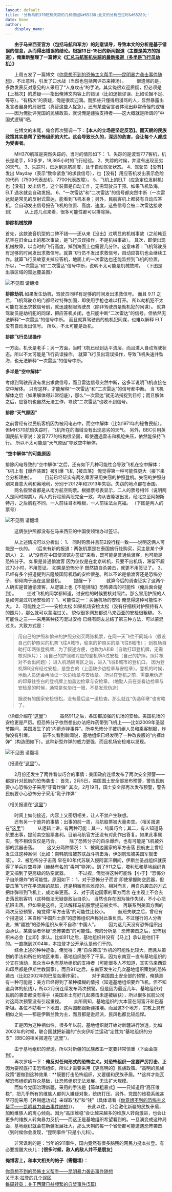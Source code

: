 ```yaml
---
layout: default
title: '分析马航370班机失踪的几种原因&#65288;此文的分析已过时&#65289;'
date: None
author:
    display_name: 
---
```


　　**由于马来西亚官方（包括马航和军方）的刻意误导，导致本文的分析是基于错误的信息，从而得出错误的结论。根据13日-15日的新闻报道（主要是美方的报道），俺重新整理了一篇博文《[汇总马航客机失踪的最新报道（多半是飞行员劫机）](http://program-think.blogspot.com/2014/03/malaysia-airlines-flight-370-2.html)》**  
  
　　上周五发了一篇博文《[你意想不到的恐怖主义帮手——昆明暴力袭击事件随想](http://program-think.blogspot.com/2014/03/who-help-terrorism.html)》，不出意料，引发了口水战（当然也包括网评员来捧场）。 　　很遗憾的是，多数发表反对意见的人采用了“人身攻击”的手法。其实俺很欢迎质疑，但必须是【上档次】的质疑——指出俺博文内容上的错误（比如逻辑谬误、比如论据不足、等等）。“有档次”的质疑，俺是很欢迎滴。而那些只懂得用漫骂的人，显然暴露出发言者自身的局限性（真替这些人捉急）。还有某些留言者体现出非常奇怪的逻辑——因为俺批评党国的民族政策，就说俺是疆独支持者——这大概就是所谓的“中国式逻辑”吧。

　　在博文的末尾，俺会再次强调一下：**【本人的立场是坚定反恐】。而天朝的民族政策其实是帮了恐怖组织的大忙。这会导致长久的，深远的危害，会让每个人都成为受害者。**

　　MH370航班是突然失踪的，当时的情形如下： 1、失踪的是波音777客机，机长是老手，50多岁，18,365小时的飞行经验。 2、失踪的时候，并没有出现恶劣的天气。 3、失踪时，已达到巡航高度，处于自动驾驶状态。 4、驾驶员【没有】发出 Mayday（表示“致命紧急”的求救信号），也【没有】用应答机发出表示危险的代码（7500代表劫机、7700代表故障）。 5、飞机上的ELT（应急定位发射机）也【没有】发出信号。这个装置是自动工作，无需驾驶员干预。如果飞机坠海，ELT 遇水就会自动发报。 6、“一次雷达”和“二次雷达”的信号都突然中断（一次雷达就是常见的反射式雷达，能看到飞机本身；另外，民航客机上都装有自动应答机，会自动发出信号报告飞机的位置、高度、速度，这些信号会被二次雷达接收到） 　　从上述几点来看，很多可能性都可以排除掉。

**排除机械故障**

首先，这款波音机型的口碑不错——还从来【没出】过明显的机械事故（之前韩亚航空在旧金山出的那次事故，是飞行员误操作，不是机械事故）。 其次，即使出现机械故障，以当时的飞行高度，掉到海面上也需要几分钟。这意味着：飞机驾驶员有足够的时间发出求救信号。就算飞行员不发出求救信号，自动应答机也会继续工作。就算飞行员故意关掉应答机，地面上的一次雷达也还能监控到飞机的位置。 所以，“一次雷达”和“二次雷达”信号中断，说明不太可能是机械故障。 （下图是出事区域的雷达覆盖图）

![不见图 请翻墙](//lh3.googleusercontent.com/LCNuscNMOdF1SiWFwyZsCI7qvHbNBl9s_FPr1M66yAd7huanddcfCEMUUXlyOqy77ta50kNLD3XpKhqS4cxoi4nS-0TMl3q9iet5um4_gzbyPjfR_NMaxyZm5MB8vmmH)

  
**排除劫机** 如果发生劫机，驾驶员同样有足够的时间发出求救信号。 而且 9.11 之后，飞机驾驶仓的门都经过特殊加固，即使用手枪也难以打开。 所以劫机犯不太可能在发出求救信号前，就迅速制服驾驶员（除非驾驶员是劫机犯的同谋）。 就算驾驶员是劫机犯的同谋，把应答机关闭，也只能中断“二次雷达”的信号。但依然无法解释“一次雷达”的信号中断。 而且就算驾驶员的劫机犯同谋，也难以解释 ELT 没有自动发出信号。 所以，不太可能是劫机。

**排除飞行员误操作**

一方面，机长是老手；另一方面，当时飞机已经到达平流层，而且进入自动驾驶状态。所以不太可能是飞行员误操作。 就算飞行员出现误操作，导致飞机失速并坠海，也无法解释“一次雷达”的信号中断。

**多半是“空中解体”**

考虑到驾驶员没有发出求救信号，而且雷达信号突然中断，这多半说明飞机直接在空中解体。 只有这样，才能解释“一次雷达”和“二次雷达”的信号都中断。 当飞机解体之后（如果解体得非常彻底），那么“一次雷达”就无法捕捉到目标；而且解体之后，应答机也自然无法工作，导致“二次雷达”也收不到信号。

**排除“天气原因”**

之前曾经有过民航客机因为被闪电击中，而空中解体（比如1971年的秘鲁民航）。但MH370航班失踪时，飞机所在的海域没有出现恶劣的天气。 另外，BBC引用英国民航专家说：波音777的结构很坚固，即使遭遇雷击和机舱失压，依然能保持飞行。 所以不太可能是“天气原因”导致空中解体。

**“空中解体”的可能原因**

排除闪电导致的“空中解体”之后，还有如下几种可能性会导致飞机在空中解体： 飞机上有【爆炸装置】被引爆 飞机【被击落】 俺觉得第一种可能性更大（接下来会分析理由）。 　　目前已经证实有两名乘客采用失窃的护照登机。失窃的护照分别来自意大利和奥地利，分别于2012年和2013年失窃。失窃的地点都在泰国。 　　两名假冒者都是从南方航空购票。根据票号表显示，二人的票号相邻（说明两人是同时购票）。两人的行程前两段完全一致，均从吉隆坡出发，经北京至阿姆斯特丹，之后航程不同，一人前往哥本哈根，一人前往法兰克福。 （下图是两人的票号）

![不见图 请翻墙](//lh6.googleusercontent.com/vCGCVtPpKh5Hx8dKe4KJZ873_TLo8NGRhjWGSrraTPpHNe9uN74xEZneNuoCZhvykapyo_dF8kePtX95_gSbOZ3DlDW1N5lryA469SdclLsdbzQIlL3upTzad-ijfxW6)

　　这俩张护照都没有在马来西亚的中国使领馆办过签证。

　　从上述情况可以分析出： 1、 同时购票并且前2段行程一致——说明这俩人可能是一伙的。 （后来有新的报道：两张机票是在泰国旅行社购买，买主是某个伊朗人） 2、 从“没有在中国使领馆办签证”来看，既可能是普通偷渡客，也可能是恐怖分子。 如果是普通偷渡客 因为仅仅是在北京转机，只要不出机场，滞留不超过72小时，不用签证。 如果是恐怖分子 既然搞自杀袭击，就更不用签证了。 3、 已经有多个报道提到吉隆坡国际机场的安检很差。所以不论是偷渡客还是恐怖分子，都倾向于选在这里登机。 　　提醒一下： 　　就算今后的调查证实了这两个人确实是普通偷渡客，从逻辑上也【不能排除】恐怖袭击的可能性（俺后面会提到）。 　　坐过飞机的同学都知道，过安检的时候要核对照片。那么冒用护照的人是如何混过机场安检的？ 1、可能性之一：买通机场的安检 俺觉得这种可能性不大。 2、可能性之二——安检太松 如果机场安检太松（没有仔细核对护照持有人的照片），那么就可以蒙混过关。 貌似很多网友都说马来西亚的安检很粗糙。 3、可能性之三——采用某种技巧混过安检 已经有网友总结了第三种方法，可以蒙混过关。大致方式是：

> 用自己的护照和偷来的护照分别买两张机票，在同一天飞往不同城市（假设自己的护照买的机票飞往A城市，偷来的护照买的票飞往B城市）； 到机场自助打印两张登机牌，为了叙述方便，也称为A和B（自助打印登机牌，无需核对照片）； 用自己的护照和对应的登机牌A过安检（自己的护照，照片核对不会出问题）； 进入机场隔离区之后，进入飞往B城市的登机口。 因为登机牌B没有经过安检，是空白的（上面缺少边检章与安检章）。登机的时候，地勤人员还会再验证一次边检章与安检章。 所以在登机之前，需要用伪造的印章往空白的登机牌上加盖边检章与安检章。（地勤人员在查看边检章与安检章的时候，通常是匆匆扫一眼，不易发现伪造）
> 
> 据说有的国家安检很松，没有最后这一道检查。那么就连“伪造印章”也省略了。

（详细介绍在“[这里](http://sky.news.sina.com.cn/2014-03-09/121149186.html)”） 　　虽然911之后，各国都加强的机场的安检。美国机场的安检更是严厉。但恐怖分子依然想出办法把炸药带到飞机上——比如2009年圣诞节期间，美国发生了的“内裤炸弹事件”。所幸恐怖分子被机组人员和乘客制服，炸弹没有引爆。 　　前不久看到新闻说，基地组织已经发明了一种改良版的“内裤炸弹”（构造图如下）。这种新型炸弹的威力更强，而且机场安检难以发现。

![不见图 请翻墙](//lh3.googleusercontent.com/kVPds1uZKRn7Rrm3WOe8b0kW1Y_5cdIQi6osF0oL7S37D7EHn3JotweCK_3TBFd-VV41iBanNvM3iHiWyDNWCuUHd_0Ma674J4nq4s36_7KQKDL0J1bm9TQXnuyyyRml)

（报道在“[这里](http://news.sohu.com/20130722/n382284369.shtml)”）。

　　2月份还发生了两件看似巧合的事情：美国政府连续发布了两次安全预警——都是针对民航的恐怖袭击： 首先，2月5日，美国国土安全部发布预警，警告民航要小心恐怖分子采用“牙膏炸弹” 其次，2月19日，国土安全部再次发布预警，警告民航要小心恐怖分子采用“鞋子炸弹”

（相关报道在“[这里](http://money.163.com/14/0220/10/9LH7S76K00253B0H.html)”）

　　时间上如何接近，内容上又密切相关，让人不禁产生联想。  
　　还有另一个诡异的事情：出事的前一周，马航股票被大量卖空。（相关报道在“[这里](http://stock.caijing.com.cn/2014-03-10/113994784.html)”） 　　从逻辑上讲，有两种可能：其一，纯属巧合；其二，有人知道马航要出事，提前卖空股票套利。目前马航官方还没有对此作出答复。如果此事属实，俺不相信仅仅是巧合。 　　除了恐怖分子的自杀爆炸，也有可能是飞机被外部的武器击落。 　　这又分两种情况： 1、被周边国家的军方击落 民航史上曾经发生过这种案例（比如：南韩航班被苏联战斗机击落，伊朗航班被美国军舰击落）。 2、被恐怖分子击落 早在80年代苏联入侵阿富汗期间，伊斯兰圣战组织就获得了单兵对空导弹（赫赫有名的“毒刺”导弹）。到了911之后，塔利班和基地组织肯定又搞到了更高级的防空武器。 　　不过捏，俺觉得这种可能性【小于】“恐怖分子自杀爆炸”的可能性。原因如下： 1、对于恐怖分子而言 即使掌握防空武器，但要击落飞行在平流层的航班，还是稍微有些难度的。相对而言，用自杀袭击的方式把炸弹带到飞机上，成功率更高。 2、对于周边国家的军方而言 在主观上不会去击落民航客机（这种做法无疑是政治自杀）。 当然也存在因为操作失误，不小心把航班击落。但如果是这样，无法解释马航股票提前被卖空。 再联系到美国方面的两次反恐预警，俺觉得“军方击落”的可能性比较小。 　　航班失联之后，曾经有个报道说：某自称“中国烈士旅”的恐怖组织声称对此事负责。不过懂行的人分析说，搞“疆独”的恐怖组织从来不自称“中国人”。 　　因为这几天没有恐怖组织出面承认，某些读者怀疑“恐怖袭击”的可能性。俺的分析是：恐怖袭击之后，恐怖组织未必会【立即】承认。比如911之后，基地组织并没有【马上】承认是他们干的。一直拖到2004年，本拉登才公开承认是他们干的。  
　　综合上述的种种迹象，俺觉得：用“自杀袭击”炸机的可能性比较大。而且从策划的手法和所在的地区来看，基地组织脱不了干系。因为东南亚一直有基地组织的分支在活动，民众当中也有基地组织的支持者（可能很多人不知道，其实马来西亚和印尼都是伊斯兰教国家）。而且911之后，东南亚发生过几次基地组织策划的恐怖袭击（比如2002年的巴厘岛爆炸案）。 　　对于美国国土安全部的预警，俺猜测有一种可能是：美方已经得到了某种模糊的情报（知道基地组织要炸飞机，但不知道具体的航线），所以2月份连续发布两次预警。但是因为最近几年，基地组织对民航的袭击都没有得手（美国本土有好几起袭击未遂被破获），所以很多民航公司对这两次预警没有引起重视。 　　众所周知，基地组织的大本营在阿富汗和巴基斯坦。各位不妨看一下地图，这两国都跟新疆接壤。而且这3个地方，宗教上具有相似之处——都是伊斯兰教为主，而且都是逊尼派，民风也都比较彪悍。

　　正是因为这种相似性，很多年以前，基地组织就开始对新疆进行渗透。比如2002年的时候，联合国就把新疆的“东突伊斯兰运动”定性为“基地组织的分支”（BBC的相关报道在“[这里](http://news.bbc.co.uk/chinese/simp/hi/newsid_2250000/newsid_2252700/2252710.stm)”）。

　　由于基地组织的渗透，所以对新疆的民族政策一定要非常慎重（下面会提到）。  
　　再次罗嗦一下：**俺反对任何形式的恐怖主义。对恐怖组织一定要严厉打击**。正因为要彻底打击恐怖组织，所以才需要采用【更高明的】民族政策。“高明的民族政策”要做到这种效果：**既要打击恐怖组织，又要缓和民族矛盾。**这样才能瓦解恐怖组织的群众基础，让恐怖组织无法发展、无法扩大规模。  
　　而如今党国治理新疆，采用的手法是【简单粗暴式】——只知道用“高压维稳”，把几乎所有的维族人都列入嫌疑对象，统统打压。另外，党国的维稳系统甚至可能采用【养贼邀功式】来谋取“权”和“钱”（具体请看《[你意想不到的恐怖主义帮手——昆明暴力袭击事件随想](http://program-think.blogspot.com/2014/03/who-help-terrorism.html)》）。 　　长此以往，只会激化新疆的民族矛盾，加剧维族人的离心倾向。因为“高压维稳”会让越来越多的维族人转向激进，也会让更多的维族人转向暴力反抗——而这正是基地组织希望看到的。一旦演变成这种局面，基地组织就会在新疆发展壮大，那么天朝的每一个省份都可能遭遇恐怖袭击（到时候你会发现，“昆明事件”只是小儿科）。

　　非常讽刺的是：当年的911事件，国内竟然有很多脑残的网民力挺本拉登。有必要提醒大伙儿：【**很多时候，敌人的敌人并不是朋友**】

**俺博客上，和本文相关的帖子（需翻墙）**：

  
[你意想不到的恐怖主义帮手——昆明暴力袭击事件随想](http://program-think.blogspot.com/2014/03/who-help-terrorism.html)  
[关于本·拉登的几个误区](http://program-think.blogspot.com/2011/05/usama-bin-laden.html)  
[每周转载：关于西藏日益频繁的自焚事件(5篇)](http://program-think.blogspot.com/2012/12/weekly-share-31.html)

